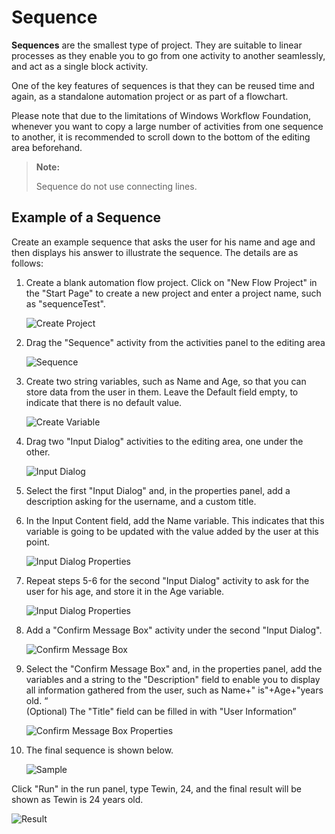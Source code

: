 # Sequence

**Sequences** are the smallest type of project. They are suitable to linear processes as they enable you to go from one activity to another seamlessly, and act as a single block activity.

One of the key features of sequences is that they can be reused time and again, as a standalone automation project or as part of a flowchart.

Please note that due to the limitations of Windows Workflow Foundation, whenever you want to copy a large number of activities from one sequence to another, it is recommended to scroll down to the bottom of the editing area beforehand.

> **Note:**
> 
> Sequence do not use connecting lines.

## Example of a Sequence

Create an example sequence that asks the user for his name and age and then displays his answer to illustrate the sequence. The details are as follows:

1. Create a blank automation flow project. Click on "New Flow Project" in the "Start Page" to create a new project and enter a project name, such as "sequenceTest".
   
    ![Create Project](https://docimages.blob.core.chinacloudapi.cn/images/Studio/typeOfWorkflow/sequencetestitem20201019.png)

2. Drag the "Sequence" activity from the activities panel to the editing area
   
    ![Sequence](https://docimages.blob.core.chinacloudapi.cn/images/Studio/typeOfWorkflow/sequenceactivity20201019.png)

3. Create two string variables, such as Name and Age, so that you can store data from the user in them. Leave the Default field empty, to indicate that there is no default value.
   
    ![Create Variable](https://docimages.blob.core.chinacloudapi.cn/images/Studio/typeOfWorkflow/seq-createVariables.png)

4. Drag two "Input Dialog" activities to the editing area, one under the other.
   
    ![Input Dialog](https://docimages.blob.core.chinacloudapi.cn/images/Studio/typeOfWorkflow/inputboxinsequence20201019.png)

5. Select the first "Input Dialog" and, in the properties panel, add a description asking for the username, and a custom title.

6. In the Input Content field, add the Name variable. This indicates that this variable is going to be updated with the value added by the user at this point.
   
    ![Input Dialog Properties](https://docimages.blob.core.chinacloudapi.cn/images/Studio/typeOfWorkflow/seq-input1Properties.png)

7. Repeat steps 5-6 for the second "Input Dialog" activity to ask for the user for his age, and store it in the Age variable.
   
    ![Input Dialog Properties](https://docimages.blob.core.chinacloudapi.cn/images/Studio/typeOfWorkflow/seq-input2Properties.png)

8. Add a "Confirm Message Box" activity under the second "Input Dialog".
   
    ![Confirm Message Box](https://docimages.blob.core.chinacloudapi.cn/images/Studio/typeOfWorkflow/comfirminsequence20201019.png)

9. Select the "Confirm Message Box" and, in the properties panel, add the variables and a string to the "Description" field to enable you to display all information gathered from the user, such as Name+" is"+Age+"years old. “</br> (Optional) The "Title" field can be filled in with "User Information”
   
    ![Confirm Message Box Properties](https://docimages.blob.core.chinacloudapi.cn/images/Studio/typeOfWorkflow/seq-confirmProperties.png)

10. The final sequence is shown below.
    
    ![Sample](https://docimages.blob.core.chinacloudapi.cn/images/Studio/typeOfWorkflow/seq-example.PNG)

Click "Run" in the run panel, type Tewin, 24, and the final result will be shown as Tewin is 24 years old.

![Result](https://docimages.blob.core.chinacloudapi.cn/images/Studio/typeOfWorkflow/sequenceresult20201019.png)